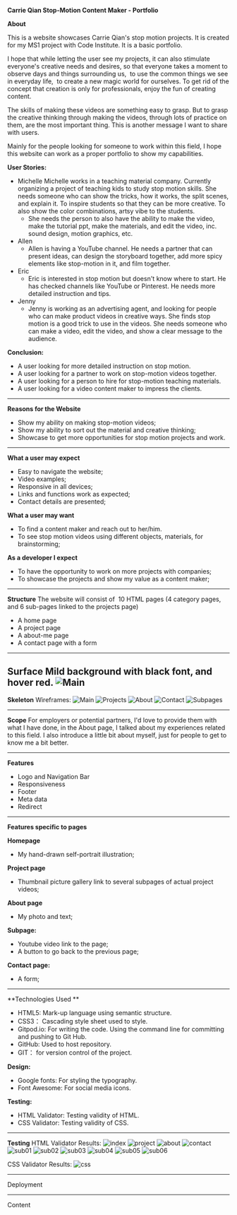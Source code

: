 **Carrie Qian Stop-Motion Content Maker - Portfolio**

**About**

This is a website showcases Carrie Qian's stop motion projects. It is created for my MS1 project with Code Institute. It is a basic portfolio.

I hope that while letting the user see my projects, it can also stimulate everyone's creative needs and desires, so that everyone takes a moment to observe days and things surrounding us,  to use the common things we see in everyday life,  to create a new magic world for ourselves. To get rid of the concept that creation is only for professionals, enjoy the fun of creating content. 

The skills of making these videos are something easy to grasp. But to grasp the creative thinking through making the videos, through lots of practice on them, are the most important thing. This is another message I want to share with users. 

Mainly for the people looking for someone to work within this field, I hope this website can work as a proper portfolio to show my capabilities.

**User Stories:**
- Michelle
	Michelle works in a teaching material company. Currently organizing a project of teaching kids to study stop motion skills. She needs someone who can show the tricks, how it works, the split scenes, and explain it. To inspire students so that they can be more creative. To also show the color combinations, artsy vibe to the students.
	- She needs the person to also have the ability to make the video, make the tutorial ppt, make the materials, and edit the video, inc. sound design, motion graphics, etc.
- Allen
	- Allen is having a YouTube channel. He needs a partner that can present ideas, can design the storyboard together, add more spicy elements like stop-motion in it, and film together.
- Eric
	- Eric is interested in stop motion but doesn't know where to start. He has checked channels like YouTube or Pinterest. He needs more detailed instruction and tips. 
- Jenny
	- Jenny is working as an advertising agent, and looking for people who can make product videos in creative ways. She finds stop motion is a good trick to use in the videos. She needs someone who can make a video, edit the video, and show a clear message to the audience. 


**Conclusion:**
- A user looking for more detailed instruction on stop motion.
- A user looking for a partner to work on stop-motion videos together.
- A user looking for a person to hire for stop-motion teaching materials.
- A user looking for a video content maker to impress the clients. 
---
**Reasons for the Website**
- Show my ability on making stop-motion videos;
- Show my ability to sort out the material and creative thinking;
- Showcase to get more opportunities for stop motion projects and work.
---
**What a user may expect**
- Easy to navigate the website;
- Video examples;
- Responsive in all devices;
- Links and functions work as expected;
- Contact details are presented;

**What a user may want**
- To find a content maker and reach out to her/him.
- To see stop motion videos using different objects, materials, for brainstorming;

**As a developer I expect**
- To have the opportunity to work on more projects with companies;
- To showcase the projects and show my value as a content maker;
---
**Structure**
The website will consist of  10 HTML pages (4 category pages, and 6 sub-pages linked to the projects page)
- A home page
- A project page
- A about-me page
- A contact page with a form
---
**Surface**
Mild background with black font, and hover red.
![Main](assets/color/project01-wireframes.006.png)
---
**Skeleton**
Wireframes:
![Main](assets/wireframes/project01-wireframes.001.png)
![Projects](assets/wireframes/project01-wireframes.002.png)
![About](assets/wireframes/project01-wireframes.003.png)
![Contact](assets/wireframes/project01-wireframes.004.png)
![Subpages](assets/wireframes/project01-wireframes.005.png)

---
**Scope**
For employers or potential partners, I'd love to provide them with what I have done, in the About page, I talked about my experiences related to this field. I also introduce a little bit about myself, just for people to get to know me a bit better.

---
**Features**
- Logo and Navigation Bar
- Responsiveness
- Footer
- Meta data
- Redirect

---
**Features specific to pages**

**Homepage**
- My hand-drawn self-portrait illustration;

**Project page**
- Thumbnail picture gallery link to several subpages of actual project videos;

**About page**
- My photo and text;

**Subpage:**
- Youtube video link to the page;
- A button to go back to the previous page;

**Contact page:**
- A form;

---
**Technologies Used **
- HTML5: Mark-up language using semantic structure.
- CSS3： Cascading style sheet used to style.
- Gitpod.io: For writing the code. Using the command line for committing and pushing to Git Hub.
- GitHub: Used to host repository.
- GIT： for version control of the project.

**Design:**
- Google fonts: For styling the typography.
- Font Awesome: For social media icons.

**Testing:**
- HTML Validator: Testing validity of HTML.
- CSS Validator: Testing validity of CSS.
---
**Testing**
HTML Validator Results:
![index](assets/validator/w3c-index.png)
![project](assets/validator/w3c-project.png)
![about](assets/validator/w3c-about.png)
![contact](assets/validator/w3c-contact.png)
![sub01](assets/validator/w3c-sub01.png)
![sub02](assets/validator/w3c-sub02.png)
![sub03](assets/validator/w3c-sub03.png)
![sub04](assets/validator/w3c-sub04.png)
![sub05](assets/validator/w3c-sub05.png)
![sub06](assets/validator/w3c-sub06.png)

CSS Validator Results:
![css](assets/validator/css-validator.png)

---
Deployment


---
Content









